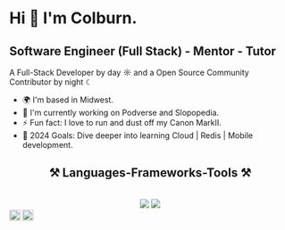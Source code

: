 Hi 👋 I'm Colburn.
================================

Software Engineer (Full Stack) - Mentor - Tutor
------------------------------

A Full-Stack Developer by day ☼ and a Open Source Community Contributor by night ☾

*   🌍 I'm based in Midwest.
*   🔭 I'm currently working on Podverse and Slopopedia.
*   ⚡  Fun fact: I love to run and dust off my Canon MarkII.
*   🥅 2024 Goals: Dive deeper into learning Cloud | Redis | Mobile development.

<h2 align="center">⚒️ Languages-Frameworks-Tools ⚒️</h2>
<br/>
<div align="center">
<img src="https://skillicons.dev/icons?i=react,bootstrap,mui,html,css,vscode,github,figma,tailwind,git,angular,postman" />
<img src="https://skillicons.dev/icons?i=nodejs,dotnet,cs,javascript,typescript,prisma,express,postgres,mongodb,mysql,nextjs,redux" /><br>
</div>

<a href="https://twitter.com/whocolburn">
  <img align="left" alt="Colburns's Twitter" width="20px" src="https://simpleicons.now.sh/twitter/495f7e" />
</a>
<a href="https://www.linkedin.com/in/colburn-sanders/">
  <img align="left" alt="Colburn's Linkedin" width="20px" src="https://simpleicons.now.sh/linkedin/495f7e" />
</a>



                    

